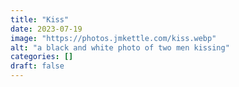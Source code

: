 ```yaml
---
title: "Kiss"
date: 2023-07-19
image: "https://photos.jmkettle.com/kiss.webp"
alt: "a black and white photo of two men kissing"
categories: []
draft: false
---
```

